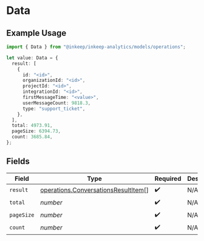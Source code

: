 # Data

## Example Usage

```typescript
import { Data } from "@inkeep/inkeep-analytics/models/operations";

let value: Data = {
  result: [
    {
      id: "<id>",
      organizationId: "<id>",
      projectId: "<id>",
      integrationId: "<id>",
      firstMessageTime: "<value>",
      userMessageCount: 9818.3,
      type: "support_ticket",
    },
  ],
  total: 4973.91,
  pageSize: 6394.73,
  count: 3685.84,
};
```

## Fields

| Field                                                                                      | Type                                                                                       | Required                                                                                   | Description                                                                                |
| ------------------------------------------------------------------------------------------ | ------------------------------------------------------------------------------------------ | ------------------------------------------------------------------------------------------ | ------------------------------------------------------------------------------------------ |
| `result`                                                                                   | [operations.ConversationsResultItem](../../models/operations/conversationsresultitem.md)[] | :heavy_check_mark:                                                                         | N/A                                                                                        |
| `total`                                                                                    | *number*                                                                                   | :heavy_check_mark:                                                                         | N/A                                                                                        |
| `pageSize`                                                                                 | *number*                                                                                   | :heavy_check_mark:                                                                         | N/A                                                                                        |
| `count`                                                                                    | *number*                                                                                   | :heavy_check_mark:                                                                         | N/A                                                                                        |